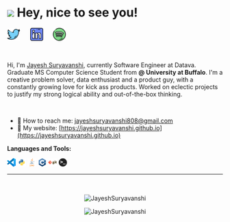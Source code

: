 <h1><img src="https://emojis.slackmojis.com/emojis/images/1531849430/4246/blob-sunglasses.gif?153184943" width="30"/> Hey, nice to see you!</h1>

<p align="left">
<a href="https://twitter.com/2jayesh3" target="_blank"><img height="30" src="https://raw.githubusercontent.com/JayeshSuryavanshi/JayeshSuryavanshi/master/Resources/png/twitter.png?raw=true"></a>&nbsp;&nbsp;&nbsp;&nbsp;&nbsp;
<a href="https://www.linkedin.com/in/JayeshSuryavanshi/" target="_blank"><img height="30" src="https://raw.githubusercontent.com/JayeshSuryavanshi/JayeshSuryavanshi/master/linkedin.png?raw=true"></a>&nbsp;&nbsp;&nbsp;&nbsp;&nbsp;
<a href="https://open.spotify.com/user/21774776cyn6sfct724asartq" target="_blank"><img height="30" src="https://raw.githubusercontent.com/JayeshSuryavanshi/JayeshSuryavanshi/master/Resources/png/spotify.png?raw=true"></a>&nbsp;&nbsp;&nbsp;&nbsp;&nbsp;
</p>

<br>

Hi, I'm [Jayesh Suryavanshi](https://jayeshsuryavanshi.github.io), currently Software Engineer at Datava. Graduate MS Computer Science Student from **@ University at Buffalo**. I'm a creative problem solver, data enthusiast and a product guy, with a constantly growing love for kick ass products. Worked on eclectic projects to justify my strong logical ability and out-of-the-box thinking. 

<br>



 - 📨 How to reach me: [jayeshsuryavanshi808@gmail.com](mailto:jayeshsuryavanshi808@gmail.com)
 - 🏁 My website: [https://jayeshsuryavanshi.github.io](https://jayeshsuryavanshi.github.io)
 

**Languages and Tools:**
<br>

<code><img height="20" src="https://raw.githubusercontent.com/github/explore/80688e429a7d4ef2fca1e82350fe8e3517d3494d/topics/visual-studio-code/visual-studio-code.png"></code>
<code><img height="20" src="https://raw.githubusercontent.com/github/explore/80688e429a7d4ef2fca1e82350fe8e3517d3494d/topics/python/python.png"></code>
<code><img height="20" src="https://raw.githubusercontent.com/github/explore/80688e429a7d4ef2fca1e82350fe8e3517d3494d/topics/java/java.png"></code>
<code><img height="20" src="https://raw.githubusercontent.com/github/explore/80688e429a7d4ef2fca1e82350fe8e3517d3494d/topics/cpp/cpp.png"></code>
<code><img height="20" src="https://raw.githubusercontent.com/github/explore/80688e429a7d4ef2fca1e82350fe8e3517d3494d/topics/git/git.png"></code>
<code><img height="20" src="https://raw.githubusercontent.com/github/explore/80688e429a7d4ef2fca1e82350fe8e3517d3494d/topics/terminal/terminal.png"></code>

<!-- ### 📢 Find me elsewhere
<p align="left">
  
  <a href="https://leetcode.com/">
    <img src="https://raw.githubusercontent.com/JayeshSuryavanshi/JayeshSuryavanshi/master/Resources/svg/leetcode.svg" alt="leetcode" style="vertical-align:top; margin:4px">
  </a>&nbsp;&nbsp;&nbsp;

  <a href="https://www.hackerrank.com/">
    <img src="https://raw.githubusercontent.com/JayeshSuryavanshi/JayeshSuryavanshi/master/Resources/svg/hackerrank.svg" alt="hackerrank" style="vertical-align:top; margin:4px">
  </a>&nbsp;&nbsp;&nbsp;
  
</p> -->

<hr>


</br>

<p align="center"><img height="180em" src="https://github-readme-stats.vercel.app/api?username=JayeshSuryavanshi&hide_border=true&count_private=true&show_icons=true&theme=dark" alt="JayeshSuryavanshi" align = "center"/>
<!-- <img height="180em" src="https://github-readme-stats.vercel.app/api/top-langs?username=JayeshSuryavanshi&show_icons=true&locale=en&layout=compact&hide_border=true&theme=radical" alt="JayeshSuryavanshi" align = "center"/></p>
 -->
<p align="center"><img src="https://github-readme-streak-stats.herokuapp.com/?user=JayeshSuryavanshi&theme=black-ice&hide_border=true&stroke=0000&background=0D1117&ring=e05397&fire=e05397&currStreakLabel=e05397" alt="JayeshSuryavanshi" /></p>


</div>
